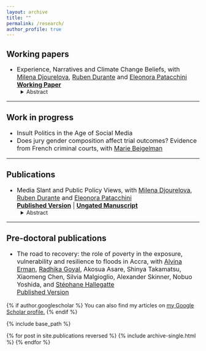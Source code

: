 ```yaml
---
layout: archive
title: ""
permalink: /research/
author_profile: true
---
```


<style type="text/css">
  ul { font-size: 16px; }
  ol { font-size: 16px; }
  details { margin-left: 10px; font-size: 14px; }
  h3 + ul { margin-top: 5px; }
  h4 + p { margin-top: -15px; }
  h4 + details { margin-top: -15px; }
  p + details { margin-top: -15px; }
  summary + p { text-align: justify; }
</style>


## Working papers
<ul>
  <li>
    Experience, Narratives and Climate Change Beliefs, with <a href="https://sites.google.com/site/milenadjourelova/home">Milena Djourelova</a>, <a href="https://www.rubendurante.net/">Ruben Durante</a> and <a href="https://www.epatacchini.com/">Eleonora Patacchini</a><br />
    <a href="https://github.com/Elliot-Motte/Elliot-Motte.github.io/tree/master/files/02_Climate_Change_Narratives/Experience_Narratives_Climate_Change_Beliefs_20240529.pdf" download><b>Working Paper</b></a>
    <details> <summary> Abstract </summary>
    <p>
Linking the location and timing of FEMA-declared disasters to large-scale electoral survey data, we study how the experience of a natural disaster affects climate change beliefs, and how experience interacts with ideology. Contrary to the predictions of standard learning models, we find evidence for divergence in beliefs – exposure to the same disaster event increases stated climate change and environmental concerns among liberals, but decreases them among conservatives, widening the ideological gap by 11-17%. We further provide evidence of conflicting ideological media discourse on climate change in the aftermath of disasters by applying GPT as a novel text annotation approach. Our findings are consistent with natural disasters making the debate around climate change and partisan cleavages on this issue more salient and further polarizing initial beliefs. 
    </p>
    </details>
  </li>
</ul>




---
## Work in progress
<ul>
  <li>
    Insult Politics in the Age of Social Media
  </li>
  <li>
    Does jury gender composition affect trial outcomes? Evidence from French criminal courts, with <a href="https://mariebeigelman.github.io/">Marie Beigelman</a>
  </li>
</ul>



---
## Publications

<ul>
  <li>
    Media Slant and Public Policy Views, with <a href="https://sites.google.com/site/milenadjourelova/home">Milena Djourelova</a>, <a href="https://www.rubendurante.net/">Ruben Durante</a> and <a href="https://www.epatacchini.com/">Eleonora Patacchini</a> <br />
    <a href="https://www.aeaweb.org/articles?id=10.1257/pandp.20241005"><b>Published Version</b></a> | <a href="https://github.com/Elliot-Motte/Elliot-Motte.github.io/tree/master/files/01_AEAPP_2024_MediaSlant_PublicPolicyViews/Djourelova_Durante_Motte_Patacchini_AEAPP_2024_Media_Slant_and_Public_Policy_Views.pdf" download><b>Ungated Manuscript</b></a> 
    <details> <summary> Abstract </summary>
    <p>
We study how exposure to partisan news channels (Fox News and MSNBC) affects individual views on four policy issues: climate change, gun rights, abortion, and immigration. First, using GPT to annotate news transcripts, we document large differences in the way the two networks cover these issues. Second, exploiting exogenous variation in viewership due to channels' positions in cable lineups, we show that exposure to Fox News (MSNBC) is associated with more conservative (progressive) views, even when controlling for self-reported ideology and party affiliation. Our findings indicate that partisan media contribute to the rise of political polarization in the United States.
    </p>
    </details>
  </li>
</ul>


---
## Pre-doctoral publications

<ul>
  <li>
    The road to recovery: the role of poverty in the exposure, vulnerability and resilience to floods in Accra, with <a href="https://blogs.worldbank.org/team/alvina-erman">Alvina Erman</a>, <a href="https://sites.google.com/view/radhika-goyal/home?authuser=0">Radhika Goyal</a>, Akosua Asare, Shinya Takamatsu, Xiaomeng Chen, Silvia Malgioglio, Alexander Skinner, Nobuo Yoshida, and <a href="https://www.worldbank.org/en/about/people/s/stephane-hallegatte">Stéphane Hallegatte</a> <br />
    <a href="https://link.springer.com/article/10.1007/s41885-019-00056-w">Published Version</a>
  </li>
</ul>



{% if author.googlescholar %}
  You can also find my articles on <u><a href="{{author.googlescholar}}">my Google Scholar profile</a>.</u>
{% endif %}

{% include base_path %}

{% for post in site.publications reversed %}
  {% include archive-single.html %}
{% endfor %}
